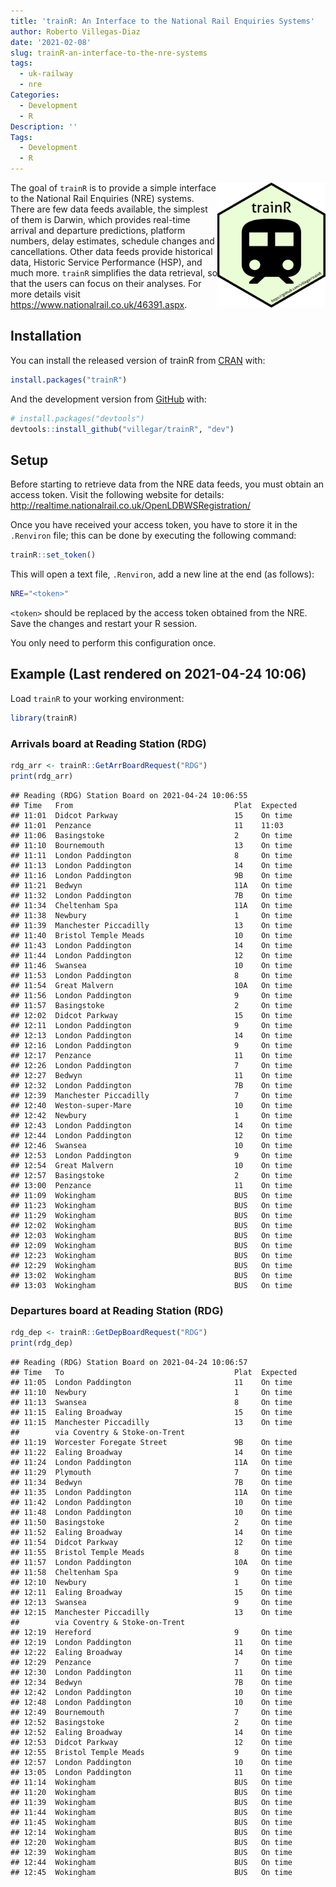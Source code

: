 ```yaml
---
title: 'trainR: An Interface to the National Rail Enquiries Systems'
author: Roberto Villegas-Diaz
date: '2021-02-08'
slug: trainR-an-interface-to-the-nre-systems
tags:
  - uk-railway
  - nre
Categories:
  - Development
  - R
Description: ''
Tags:
  - Development
  - R
---
```


<img src="https://raw.githubusercontent.com/villegar/trainR/main/inst/images/logo.png" alt="logo" align="right" height=200px/>

The goal of `trainR` is to provide a simple interface to the 
National Rail Enquiries (NRE) systems. There are few data feeds 
available, the simplest of them is Darwin, which provides real-time 
arrival and departure predictions, platform numbers, delay estimates, 
schedule changes and cancellations. Other data feeds provide historical 
data, Historic Service Performance (HSP), and much more. `trainR` 
simplifies the data retrieval, so that the users can focus on their 
analyses. For more details visit 
https://www.nationalrail.co.uk/46391.aspx.

## Installation

You can install the released version of trainR from [CRAN](https://CRAN.R-project.org) with:

``` r
install.packages("trainR")
```

And the development version from [GitHub](https://github.com/) with:

``` r
# install.packages("devtools")
devtools::install_github("villegar/trainR", "dev")
```

## Setup
Before starting to retrieve data from the NRE data feeds, you must obtain an access token. 
Visit the following website for details: http://realtime.nationalrail.co.uk/OpenLDBWSRegistration/

Once you have received your access token, you have to store it in the `.Renviron` file; this can be 
done by executing the following command:


```r
trainR::set_token()
```

This will open a text file, `.Renviron`, add a new line at the end (as follows):

```bash
NRE="<token>"
```

`<token>` should be replaced by the access token obtained from the NRE. Save the changes and restart 
your R session.

You only need to perform this configuration once.

## Example (Last rendered on 2021-04-24 10:06)

Load `trainR` to your working environment:

```r
library(trainR)
```

### Arrivals board at Reading Station (RDG)


```r
rdg_arr <- trainR::GetArrBoardRequest("RDG")
print(rdg_arr)
```

```
## Reading (RDG) Station Board on 2021-04-24 10:06:55
## Time   From                                    Plat  Expected
## 11:01  Didcot Parkway                          15    On time
## 11:01  Penzance                                11    11:03
## 11:06  Basingstoke                             2     On time
## 11:10  Bournemouth                             13    On time
## 11:11  London Paddington                       8     On time
## 11:13  London Paddington                       14    On time
## 11:16  London Paddington                       9B    On time
## 11:21  Bedwyn                                  11A   On time
## 11:32  London Paddington                       7B    On time
## 11:34  Cheltenham Spa                          11A   On time
## 11:38  Newbury                                 1     On time
## 11:39  Manchester Piccadilly                   13    On time
## 11:40  Bristol Temple Meads                    10    On time
## 11:43  London Paddington                       14    On time
## 11:44  London Paddington                       12    On time
## 11:46  Swansea                                 10    On time
## 11:53  London Paddington                       8     On time
## 11:54  Great Malvern                           10A   On time
## 11:56  London Paddington                       9     On time
## 11:57  Basingstoke                             2     On time
## 12:02  Didcot Parkway                          15    On time
## 12:11  London Paddington                       9     On time
## 12:13  London Paddington                       14    On time
## 12:16  London Paddington                       9     On time
## 12:17  Penzance                                11    On time
## 12:26  London Paddington                       7     On time
## 12:27  Bedwyn                                  11    On time
## 12:32  London Paddington                       7B    On time
## 12:39  Manchester Piccadilly                   7     On time
## 12:40  Weston-super-Mare                       10    On time
## 12:42  Newbury                                 1     On time
## 12:43  London Paddington                       14    On time
## 12:44  London Paddington                       12    On time
## 12:46  Swansea                                 10    On time
## 12:53  London Paddington                       9     On time
## 12:54  Great Malvern                           10    On time
## 12:57  Basingstoke                             2     On time
## 13:00  Penzance                                11    On time
## 11:09  Wokingham                               BUS   On time
## 11:23  Wokingham                               BUS   On time
## 11:29  Wokingham                               BUS   On time
## 12:02  Wokingham                               BUS   On time
## 12:03  Wokingham                               BUS   On time
## 12:09  Wokingham                               BUS   On time
## 12:23  Wokingham                               BUS   On time
## 12:29  Wokingham                               BUS   On time
## 13:02  Wokingham                               BUS   On time
## 13:03  Wokingham                               BUS   On time
```

### Departures board at Reading Station (RDG)


```r
rdg_dep <- trainR::GetDepBoardRequest("RDG")
print(rdg_dep)
```

```
## Reading (RDG) Station Board on 2021-04-24 10:06:57
## Time   To                                      Plat  Expected
## 11:05  London Paddington                       11    On time
## 11:10  Newbury                                 1     On time
## 11:13  Swansea                                 8     On time
## 11:15  Ealing Broadway                         15    On time
## 11:15  Manchester Piccadilly                   13    On time
##        via Coventry & Stoke-on-Trent           
## 11:19  Worcester Foregate Street               9B    On time
## 11:22  Ealing Broadway                         14    On time
## 11:24  London Paddington                       11A   On time
## 11:29  Plymouth                                7     On time
## 11:34  Bedwyn                                  7B    On time
## 11:35  London Paddington                       11A   On time
## 11:42  London Paddington                       10    On time
## 11:48  London Paddington                       10    On time
## 11:50  Basingstoke                             2     On time
## 11:52  Ealing Broadway                         14    On time
## 11:54  Didcot Parkway                          12    On time
## 11:55  Bristol Temple Meads                    8     On time
## 11:57  London Paddington                       10A   On time
## 11:58  Cheltenham Spa                          9     On time
## 12:10  Newbury                                 1     On time
## 12:11  Ealing Broadway                         15    On time
## 12:13  Swansea                                 9     On time
## 12:15  Manchester Piccadilly                   13    On time
##        via Coventry & Stoke-on-Trent           
## 12:19  Hereford                                9     On time
## 12:19  London Paddington                       11    On time
## 12:22  Ealing Broadway                         14    On time
## 12:29  Penzance                                7     On time
## 12:30  London Paddington                       11    On time
## 12:34  Bedwyn                                  7B    On time
## 12:42  London Paddington                       10    On time
## 12:48  London Paddington                       10    On time
## 12:49  Bournemouth                             7     On time
## 12:52  Basingstoke                             2     On time
## 12:52  Ealing Broadway                         14    On time
## 12:53  Didcot Parkway                          12    On time
## 12:55  Bristol Temple Meads                    9     On time
## 12:57  London Paddington                       10    On time
## 13:05  London Paddington                       11    On time
## 11:14  Wokingham                               BUS   On time
## 11:20  Wokingham                               BUS   On time
## 11:39  Wokingham                               BUS   On time
## 11:44  Wokingham                               BUS   On time
## 11:45  Wokingham                               BUS   On time
## 12:14  Wokingham                               BUS   On time
## 12:20  Wokingham                               BUS   On time
## 12:39  Wokingham                               BUS   On time
## 12:44  Wokingham                               BUS   On time
## 12:45  Wokingham                               BUS   On time
```
